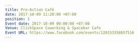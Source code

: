 ```yaml
---
title: Pro-Action Café
date: 2017-10-09 11:20:00 +07:00
position: 1
Event date: 2017-10-09 00:00:00 +07:00
Venue: ClickSpace Coworking & Spacebar Cafe
Event URL: https://www.facebook.com/events/120153358657516
---
```


